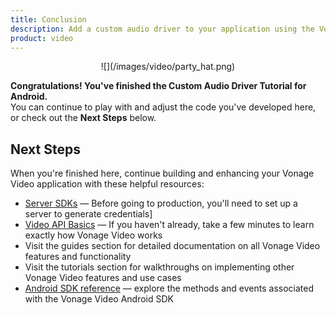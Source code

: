 ```yaml
---
title: Conclusion
description: Add a custom audio driver to your application using the Vonage Video API.
product: video
---
```


<center>![](/images/video/party_hat.png)</center>

**Congratulations! You've finished the Custom Audio Driver Tutorial for Android.**  
You can continue to play with and adjust the code you've developed here, or check out the **Next Steps** below.

## Next Steps

When you're finished here, continue building and enhancing your Vonage Video application with these helpful resources:

* [Server SDKs](/video/server-sdks/overview) — Before going to production, you'll need to set up a server to generate credentials]
* [Video API Basics](/developer/guides/basics) — If you haven't already, take a few minutes to learn exactly how Vonage Video works
* Visit the guides section for detailed documentation on all Vonage Video features and functionality
* Visit the tutorials section for walkthroughs on implementing other Vonage Video features and use cases
* [Android SDK reference](/sdk/stitch/video-android-reference/) — explore the methods and events associated with the Vonage Video Android SDK
